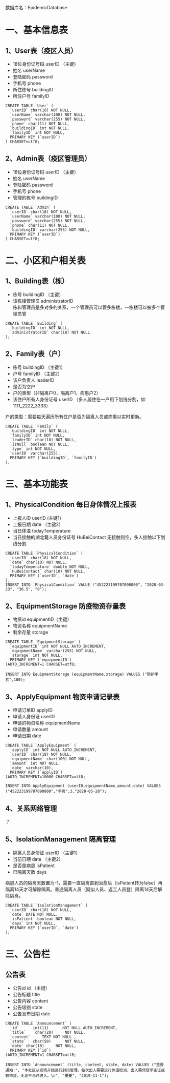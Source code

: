 数据库名：EpidemicDatabase
# 一、基本信息表
## 1、User表（疫区人员）
+ 18位身份证号码 userID （主键）  
+ 姓名 userName  
+ 登陆密码 password  
+ 手机号 phone    
+ 所住栋号 buildingID  
+ 所住户号 familyID  
```
CREATE TABLE `User` (
  `userID` char(18) NOT NULL, 
  `userName` varchar(100) NOT NULL,
  `password` varchar(255) NOT NULL,
  `phone` char(11) NOT NULL,
  `buildingID` int NOT NULL, 
  `familyID` int NOT NULL, 
  PRIMARY KEY (`userID`) 
) CHARSET=utf8;
```

## 2、Admin表（疫区管理员）
+ 18位身份证号码 userID （主键）  
+ 姓名 userName  
+ 登陆密码 password  
+ 手机号 phone    
+ 管理的栋号 buildingID  
```
CREATE TABLE `Admin` (
  `userID` char(18) NOT NULL, 
  `userName` varchar(100) NOT NULL,
  `password` varchar(255) NOT NULL,
  `phone` char(11) NOT NULL,
  `buildingID` varchar(255) NOT NULL, 
  PRIMARY KEY (`userID`) 
) CHARSET=utf8;
```

# 二、小区和户相关表
## 1、Building表（栋）
+ 栋号 buildingID （主键）
+ 该栋楼管理员 administratorID  
栋和管理员是多对多的关系，一个管理员可以管多栋楼，一栋楼可以被多个管理员管
```
CREATE TABLE `Building` (
  `buildingID` int NOT NULL, 
  `administratorID` char(18) NOT NULL
);
```

## 2、Family表（户）
+ 栋号 buildingID （主键1）
+ 户号 familyID （主键2）
+ 该户负责人 leaderID
+ 是否为空户
+ 户的类型（非隔离户0，隔离户1，病患户2）
+ 该住户所有人身份证号 userID （多人居住在一户用下划线分割，如1111_2222_3333）

户的类型：需要每天遍历所有住户是否为隔离人员或病患以实时更新。
```
CREATE TABLE `Family` (
  `buildingID` int NOT NULL, 
  `familyID` int NOT NULL, 
  `leaderID` char(18) NOT NULL,
  `isNull` boolean NOT NULL,
  `type` int NOT NULL,
  `userID` varchar(255),
  PRIMARY KEY (`buildingID`, `familyID`) 
);
```

# 三、基本功能表
## 1、PhysicalCondition 每日身体情况上报表
+ 上报人ID userID (主键1)  
+ 上报日期 date （主键2）  
+ 当日体温 todayTemperature  
+ 当日接触的湖北籍人员身份证号 HuBeiContact  无接触则空，多人接触以下划线分割  
```
CREATE TABLE `PhysicalCondition` (
  `userID` char(18) NOT NULL,
  `date` char(10) NOT NULL, 
  `todayTemperature` double NOT NULL,
  `HuBeiContact` char(10) NOT NULL,
  PRIMARY KEY (`userID`, `date`) 
);
INSERT INTO `PhysicalCondition` VALUE ("452223199707090000", "2020-03-23", "36.5", "0");
```

## 2、EquipmentStorage 防疫物资存量表
+ 物资id equipmentID（主键）  
+ 物资名称 equipmentName   
+ 剩余存量 storage  
```
CREATE TABLE `EquipmentStorage` (
  `equipmentID` int NOT NULL AUTO_INCREMENT,
  `equipmentName` varchar(255) NOT NULL,
  `storage` int NOT NULL, 
  PRIMARY KEY (`equipmentID`) 
)AUTO_INCREMENT=1 CHARSET=utf8;

INSERT INTO EquipmentStorage (equipmentName,storage) VALUES ("防护手套",100);
```

## 3、ApplyEquipment 物资申请记录表
+ 申请订单ID applyID
+ 申请人身份证 userID
+ 申请的物资名称 equipmentName
+ 申请数量 amount
+ 申请日期 date
```
CREATE TABLE `ApplyEquipment` (
  `applyID` int NOT NULL AUTO_INCREMENT,
  `userID` char(18) NOT NULL,
  `equipmentName` char(100) NOT NULL,
  `amount` int NOT NULL, 
  `date` varchar(10),
  PRIMARY KEY (`applyID`) 
)AUTO_INCREMENT=10000 CHARSET=utf8;

INSERT INTO ApplyEquipment (userID,equipmentName,amount,date) VALUES ("452223199707090000","手套",3,"2020-05-28");
```


## 4、关系网络管理
？

## 5、IsolationManagement  隔离管理
+ 隔离人员身份证 userID （主键1）
+ 当前日期 date （主键2）
+ 是否是病患 isPatient
+ 已隔离天数 days

病患人员的隔离天数置为-1，需要一直隔离直到治愈后（isPatient转为false）再隔离14天才可解除隔离。普通隔离人员（疑似人员、返工人员登）隔离14天后解除隔离。
```
CREATE TABLE `IsolationManagement` (
  `userID` char(18) NOT NULL,
  `date` DATE NOT NULL,
  `isPatient` boolean NOT NULL,
  `days` int NOT NULL, 
  PRIMARY KEY (`userID`, `date`) 
);
```

# 三、公告栏
## 公告表
+ 公告id id （主键）
+ 公告标题 title
+ 公告内容 content
+ 公告级别 state
+ 公告发布日期 date
```
CREATE TABLE `Announcement` (
  `id`      int(11)      NOT NULL AUTO_INCREMENT, 
  `title`    char(20)     NOT NULL,
  `content`     TEXT NOT NULL ,
  `state`   char(50)      NOT NULL,
  `date` char(10)     NOT NULL,
  PRIMARY KEY (`id`) 
)AUTO_INCREMENT=1 CHARSET=utf8;

INSERT INTO `Announcement` (title, content, state, date) VALUES ("重要通知!", "本社区从疫情开始进行封闭管理。每次出入需要进行体温检测，出入需凭借学生证或教师证，无证不允许进入。\n", "重要", "2019-11-1");
```